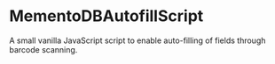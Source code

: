 # MementoDBAutofillScript
A small vanilla JavaScript script to enable auto-filling of fields through barcode scanning. 

